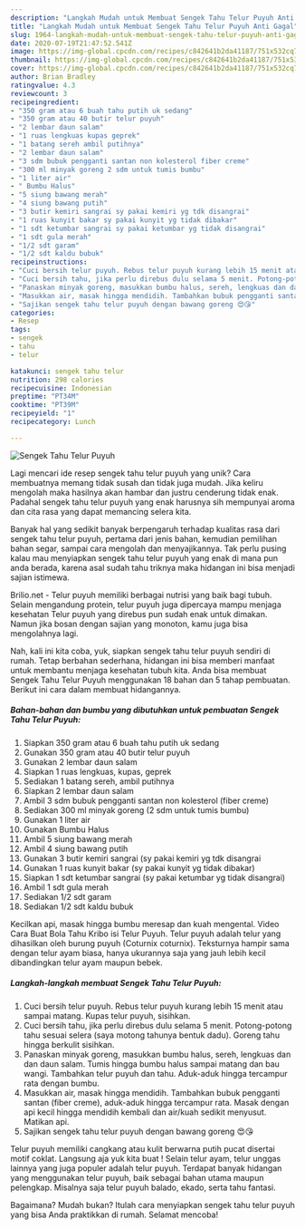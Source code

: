 ```yaml
---
description: "Langkah Mudah untuk Membuat Sengek Tahu Telur Puyuh Anti Gagal"
title: "Langkah Mudah untuk Membuat Sengek Tahu Telur Puyuh Anti Gagal"
slug: 1964-langkah-mudah-untuk-membuat-sengek-tahu-telur-puyuh-anti-gagal
date: 2020-07-19T21:47:52.541Z
image: https://img-global.cpcdn.com/recipes/c842641b2da41187/751x532cq70/sengek-tahu-telur-puyuh-foto-resep-utama.jpg
thumbnail: https://img-global.cpcdn.com/recipes/c842641b2da41187/751x532cq70/sengek-tahu-telur-puyuh-foto-resep-utama.jpg
cover: https://img-global.cpcdn.com/recipes/c842641b2da41187/751x532cq70/sengek-tahu-telur-puyuh-foto-resep-utama.jpg
author: Brian Bradley
ratingvalue: 4.3
reviewcount: 3
recipeingredient:
- "350 gram atau 6 buah tahu putih uk sedang"
- "350 gram atau 40 butir telur puyuh"
- "2 lembar daun salam"
- "1 ruas lengkuas kupas geprek"
- "1 batang sereh ambil putihnya"
- "2 lembar daun salam"
- "3 sdm bubuk pengganti santan non kolesterol fiber creme"
- "300 ml minyak goreng 2 sdm untuk tumis bumbu"
- "1 liter air"
- " Bumbu Halus"
- "5 siung bawang merah"
- "4 siung bawang putih"
- "3 butir kemiri sangrai sy pakai kemiri yg tdk disangrai"
- "1 ruas kunyit bakar sy pakai kunyit yg tidak dibakar"
- "1 sdt ketumbar sangrai sy pakai ketumbar yg tidak disangrai"
- "1 sdt gula merah"
- "1/2 sdt garam"
- "1/2 sdt kaldu bubuk"
recipeinstructions:
- "Cuci bersih telur puyuh. Rebus telur puyuh kurang lebih 15 menit atau sampai matang. Kupas telur puyuh, sisihkan."
- "Cuci bersih tahu, jika perlu direbus dulu selama 5 menit. Potong-potong tahu sesuai selera (saya motong tahunya bentuk dadu). Goreng tahu hingga berkulit sisihkan."
- "Panaskan minyak goreng, masukkan bumbu halus, sereh, lengkuas dan dan daun salam. Tumis hingga bumbu halus sampai matang dan bau wangi. Tambahkan telur puyuh dan tahu. Aduk-aduk hingga tercampur rata dengan bumbu."
- "Masukkan air, masak hingga mendidih. Tambahkan bubuk pengganti santan (fiber creme), aduk-aduk hingga tercampur rata. Masak dengan api kecil hingga mendidih kembali dan air/kuah sedikit menyusut. Matikan api."
- "Sajikan sengek tahu telur puyuh dengan bawang goreng 😍😘"
categories:
- Resep
tags:
- sengek
- tahu
- telur

katakunci: sengek tahu telur 
nutrition: 298 calories
recipecuisine: Indonesian
preptime: "PT34M"
cooktime: "PT39M"
recipeyield: "1"
recipecategory: Lunch

---
```



![Sengek Tahu Telur Puyuh](https://img-global.cpcdn.com/recipes/c842641b2da41187/751x532cq70/sengek-tahu-telur-puyuh-foto-resep-utama.jpg)

Lagi mencari ide resep sengek tahu telur puyuh yang unik? Cara membuatnya memang tidak susah dan tidak juga mudah. Jika keliru mengolah maka hasilnya akan hambar dan justru cenderung tidak enak. Padahal sengek tahu telur puyuh yang enak harusnya sih mempunyai aroma dan cita rasa yang dapat memancing selera kita.

Banyak hal yang sedikit banyak berpengaruh terhadap kualitas rasa dari sengek tahu telur puyuh, pertama dari jenis bahan, kemudian pemilihan bahan segar, sampai cara mengolah dan menyajikannya. Tak perlu pusing kalau mau menyiapkan sengek tahu telur puyuh yang enak di mana pun anda berada, karena asal sudah tahu triknya maka hidangan ini bisa menjadi sajian istimewa.

Brilio.net - Telur puyuh memiliki berbagai nutrisi yang baik bagi tubuh. Selain mengandung protein, telur puyuh juga dipercaya mampu menjaga kesehatan Telur puyuh yang direbus pun sudah enak untuk dimakan. Namun jika bosan dengan sajian yang monoton, kamu juga bisa mengolahnya lagi.


Nah, kali ini kita coba, yuk, siapkan sengek tahu telur puyuh sendiri di rumah. Tetap berbahan sederhana, hidangan ini bisa memberi manfaat untuk membantu menjaga kesehatan tubuh kita. Anda bisa membuat Sengek Tahu Telur Puyuh menggunakan 18 bahan dan 5 tahap pembuatan. Berikut ini cara dalam membuat hidangannya.

<!--inarticleads1-->

##### Bahan-bahan dan bumbu yang dibutuhkan untuk pembuatan Sengek Tahu Telur Puyuh:

1. Siapkan 350 gram atau 6 buah tahu putih uk sedang
1. Gunakan 350 gram atau 40 butir telur puyuh
1. Gunakan 2 lembar daun salam
1. Siapkan 1 ruas lengkuas, kupas, geprek
1. Sediakan 1 batang sereh, ambil putihnya
1. Siapkan 2 lembar daun salam
1. Ambil 3 sdm bubuk pengganti santan non kolesterol (fiber creme)
1. Sediakan 300 ml minyak goreng (2 sdm untuk tumis bumbu)
1. Gunakan 1 liter air
1. Gunakan  Bumbu Halus
1. Ambil 5 siung bawang merah
1. Ambil 4 siung bawang putih
1. Gunakan 3 butir kemiri sangrai (sy pakai kemiri yg tdk disangrai
1. Gunakan 1 ruas kunyit bakar (sy pakai kunyit yg tidak dibakar)
1. Siapkan 1 sdt ketumbar sangrai (sy pakai ketumbar yg tidak disangrai)
1. Ambil 1 sdt gula merah
1. Sediakan 1/2 sdt garam
1. Sediakan 1/2 sdt kaldu bubuk


Kecilkan api, masak hingga bumbu meresap dan kuah mengental. Video Cara Buat Bola Tahu Kribo isi Telur Puyuh. Telur puyuh adalah telur yang dihasilkan oleh burung puyuh (Coturnix coturnix). Teksturnya hampir sama dengan telur ayam biasa, hanya ukurannya saja yang jauh lebih kecil dibandingkan telur ayam maupun bebek. 

<!--inarticleads2-->

##### Langkah-langkah membuat Sengek Tahu Telur Puyuh:

1. Cuci bersih telur puyuh. Rebus telur puyuh kurang lebih 15 menit atau sampai matang. Kupas telur puyuh, sisihkan.
1. Cuci bersih tahu, jika perlu direbus dulu selama 5 menit. Potong-potong tahu sesuai selera (saya motong tahunya bentuk dadu). Goreng tahu hingga berkulit sisihkan.
1. Panaskan minyak goreng, masukkan bumbu halus, sereh, lengkuas dan dan daun salam. Tumis hingga bumbu halus sampai matang dan bau wangi. Tambahkan telur puyuh dan tahu. Aduk-aduk hingga tercampur rata dengan bumbu.
1. Masukkan air, masak hingga mendidih. Tambahkan bubuk pengganti santan (fiber creme), aduk-aduk hingga tercampur rata. Masak dengan api kecil hingga mendidih kembali dan air/kuah sedikit menyusut. Matikan api.
1. Sajikan sengek tahu telur puyuh dengan bawang goreng 😍😘


Telur puyuh memiliki cangkang atau kulit berwarna putih pucat disertai motif coklat. Langsung aja yuk kita buat ! Selain telur ayam, telur unggas lainnya yang juga populer adalah telur puyuh. Terdapat banyak hidangan yang menggunakan telur puyuh, baik sebagai bahan utama maupun pelengkap. Misalnya saja telur puyuh balado, ekado, serta tahu fantasi. 

Bagaimana? Mudah bukan? Itulah cara menyiapkan sengek tahu telur puyuh yang bisa Anda praktikkan di rumah. Selamat mencoba!
